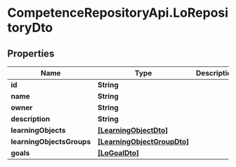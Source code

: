 # CompetenceRepositoryApi.LoRepositoryDto

## Properties
Name | Type | Description | Notes
------------ | ------------- | ------------- | -------------
**id** | **String** |  | 
**name** | **String** |  | 
**owner** | **String** |  | 
**description** | **String** |  | [optional] 
**learningObjects** | [**[LearningObjectDto]**](LearningObjectDto.md) |  | 
**learningObjectsGroups** | [**[LearningObjectGroupDto]**](LearningObjectGroupDto.md) |  | 
**goals** | [**[LoGoalDto]**](LoGoalDto.md) |  | 
